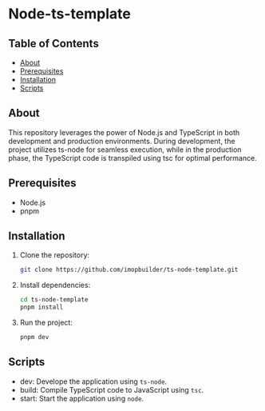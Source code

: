 # Node-ts-template

## Table of Contents
- [About](#about)
- [Prerequisites](#prerequisites)
- [Installation](#installation)
- [Scripts](#scripts)

## About

This repository leverages the power of Node.js and TypeScript in both development and production environments. During development, the project utilizes ts-node for seamless execution, while in the production phase, the TypeScript code is transpiled using tsc for optimal performance.

## Prerequisites

- Node.js
- pnpm

## Installation

1. Clone the repository:
   ```bash
   git clone https://github.com/imopbuilder/ts-node-template.git
   ```
2. Install dependencies:
   ```bash
   cd ts-node-template
   pnpm install  
   ```
3. Run the project:
   ```bash
   pnpm dev
   ```
## Scripts

   - dev: Develope the application using <code>ts-node</code>.
   - build: Compile TypeScript code to JavaScript using <code>tsc</code>.
   - start: Start the application using <code>node</code>.
   
